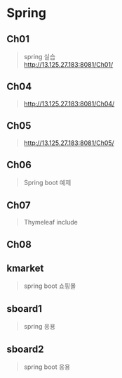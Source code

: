 # Spring
## Ch01
> spring 실습   
>http://13.125.27.183:8081/Ch01/
## Ch04   
>http://13.125.27.183:8081/Ch04/
## Ch05   
>http://13.125.27.183:8081/Ch05/
## Ch06   
>Spring boot 예제
## Ch07   
>Thymeleaf include
## Ch08
##  kmarket
>spring boot 쇼핑몰
## sboard1
>spring 응용
## sboard2
>spring boot 응용
